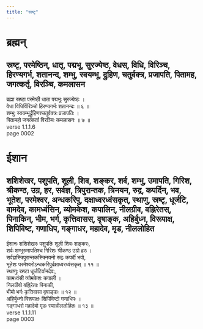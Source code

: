 ```yaml
---
title: "स्रष्टृ"
---
```


# ब्रह्मन्
## स्रष्टृ, परमेष्ठिन्, धातृ, पद्मभू, सुरज्येष्ठ, वेधस्, विधि, विरिञ्च, हिरण्यगर्भ, शतानन्द, शम्भु, स्वयम्भू, द्रुहिण, चतुर्वक्त्र, प्रजापति, पितामह, जगत्कर्तृ, विरञ्चि, कमलासन
ब्रह्मा स्रष्टा परमेष्ठी धाता पद्मभूः सुरज्येष्ठः ।<br />वेधा विधिर्विरिञ्चो हिरण्यगर्भः शतानन्दः ॥ ६ ॥<br />शम्भुः स्वयम्भूर्द्रुहिणश्चतुर्वक्त्रः प्रजापतिः ।<br />पितामहो जगत्कर्ता विरञ्चिः कमलासनः ॥ ७ ॥<br />verse 1.1.1.6<br />page 0002

# ईशान
## शशिशेखर, पशुपति, शूली, शिव, शङ्कर, शर्व, शम्भु, उमापति, गिरिश, श्रीकण्ठ, उग्र, हर, सर्वज्ञ, त्रिपुरान्तक, त्रिनयन, रुद्र, कपर्दिन्, भव, भूतेश, परमेश्वर, अन्धकरिपु, दक्षाध्वरध्वंसकृत्, स्थाणु, स्रष्टृ, धूर्जटि, वामदेव, कामध्वंसिन्, व्योमकेश, कपालिन्, नीलग्रीव, वह्निरेतस्, पिनाकिन्, भीम, भर्ग, कृत्तिवासस्, वृषाङ्क, अहिर्बुध्न, विरूपाक्ष, शिपिविष्ट, गणाधिप, गङ्गाधर, महादेव, मृड, नीललोहित
ईशानः शशिशेखरः पशुपतिः शूली शिवः शङ्करः,<br />शर्वः शम्भुरुमापतिश्च गिरिशः श्रीकण्ठ उग्रो हरः ।<br />सर्वज्ञस्त्रिपुरान्तकस्त्रिनयनो रुद्रः कपर्दी भवो,<br />भूतेशः परमेश्वरोऽन्धकरिपुर्दक्षाध्वरध्वंसकृत् ॥ ११ ॥<br />स्थाणुः स्रष्टा धूर्जटिर्वामदेवः,<br />कामध्वंसी व्योमकेशः कपाली ।<br />निलग्रीवो वह्निरेताः पिनाकी,<br />भीमो भर्गः कृत्तिवासा वृषाङ्कः ॥ १२ ॥<br />अहिर्बुध्नो विरूपाक्षः शिपिविष्टो गणाधिपः ।<br />गङ्गाधरो महादेवो मृडः स्यान्नीललोहितः ॥ १३ ॥<br />verse 1.1.1.11<br />page 0003

